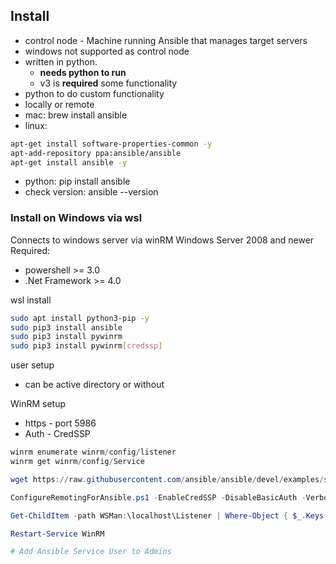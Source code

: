 ## Install
- control node - Machine running Ansible that manages target servers
- windows not supported as control node
- written in python. 
  - **needs python to run**
  - v3 is **required** some functionality
- python to do custom functionality
- locally or remote
- mac: brew install ansible
- linux: 
```sh
apt-get install software-properties-common -y
apt-add-repository ppa:ansible/ansible
apt-get install ansible -y
```
- python: pip install ansible
- check version: ansible --version

### Install on Windows via wsl
Connects to windows server via winRM
Windows Server 2008 and newer
Required:
- powershell >= 3.0
- .Net Framework >= 4.0

wsl install
```bash
sudo apt install python3-pip -y
sudo pip3 install ansible
sudo pip3 install pywinrm 
sudo pip3 install pywinrm[credssp]
```

user setup
- can be active directory or without

WinRM setup
- https - port 5986
- Auth - CredSSP
```powershell
winrm enumerate winrm/config/listener
winrm get winrm/config/Service

wget https://raw.githubusercontent.com/ansible/ansible/devel/examples/scripts/ConfigureRemotingForAnsible.ps1 -OutFile ConfigureRemotingForAnsible.ps1

ConfigureRemotingForAnsible.ps1 -EnableCredSSP -DisableBasicAuth -Verbose

Get-ChildItem -path WSMan:\localhost\Listener | Where-Object { $_.Keys -eq "Transport=HTTP"} | Remove-Item -Recurse -Force

Restart-Service WinRM

# Add Ansible Service User to Admins
```